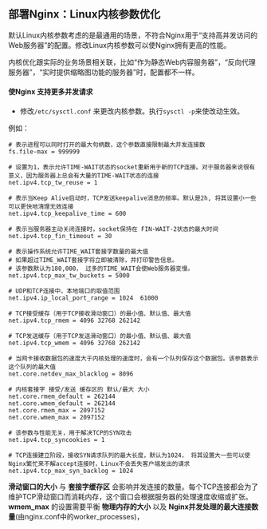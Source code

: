 ## 部署Nginx：Linux内核参数优化

默认Linux内核参数考虑的是最通用的场景，不符合Nginx用于“支持高并发访问的Web服务器”的配置。修改Linux内核参数可以使Nginx拥有更高的性能。

内核优化跟实际的业务场景相关联，比如“作为静态Web内容服务器”，“反向代理服务器”，“实时提供缩略图功能的服务器”时，配置都不一样。

#### 使Nginx 支持更多并发请求
- 修改`/etc/sysctl.conf` 来更改内核参数。执行`sysctl -p`来使改动生效。  

例如：
```
# 表示进程可以同时打开的最大句柄数，这个参数直接限制最大并发连接数
fs.file-max = 999999

# 设置为1，表示允许TIME-WAIT状态的socket重新用于新的TCP连接。对于服务器来说很有意义，因为服务器上总会有大量的TIME-WAIT状态的连接
net.ipv4.tcp_tw_reuse = 1

# 表示当Keep Alive启动时，TCP发送keepalive消息的频率。默认是2h, 将其设置小一些可以更快地清理无效连接
net.ipv4.tcp_keepalive_time = 600

# 表示当服务器主动关闭连接时，socket保持在 FIN-WAIT-2状态的最大时间
net.ipv4.tcp_fin_timeout = 30

# 表示操作系统允许TIME_WAIT套接字数量的最大值  
# 如果超过TIME_WAIT套接字将立即被清除，并打印警告信息。  
# 该参数默认为180,000， 过多的TIME_WAIT会使Web服务器变慢。
net.ipv4.tcp_max_tw_buckets = 5000

# UDP和TCP连接中，本地端口的取值范围
net.ipv4.ip_local_port_range = 1024  61000

# TCP接受缓存（用于TCP接收滑动窗口）的最小值、默认值、最大值
net.ipv4.tcp_rmem = 4096 32768 262142

# TCP发送缓存（用于TCP发送滑动窗口）的最小值、默认值、最大值
net.ipv4.tcp_wmem = 4096 32768 262142

# 当网卡接收数据包的速度大于内核处理的速度时，会有一个队列保存这个数据包。该参数表示这个队列的最大值
net.core.netdev_max_blacklog = 8096

# 内核套接字 接受/发送 缓存区的 默认/最大 大小
net.core.rmem_default = 262144
net.core.wmem_default = 262144
net.core.rmem_max = 2097152
net.core.wmem_max = 2097152

# 该参数与性能无关，用于解决TCP的SYN攻击
net.ipv4.tcp_syncookies = 1

# TCP连接建立阶段，接收SYN请求队列的最大长度，默认为1024， 将其设置大一些可以使Nginx繁忙来不解accept连接时，Linux不会丢失客户端发出的请求
net.ipv4.tcp_max_syn_backlog = 1024
```

__滑动窗口的大小__ 与 __套接字缓存区__ 会影响并发连接的数量。每个TCP连接都会为了维护TCP滑动窗口而消耗内存，这个窗口会根据服务器的处理速度收缩或扩张。  
__wmem_max__ 的设置需要平衡 __物理内存的大小__ 以及 __Nginx并发处理的最大连接数量__(由nginx.conf中的worker_processes)，





